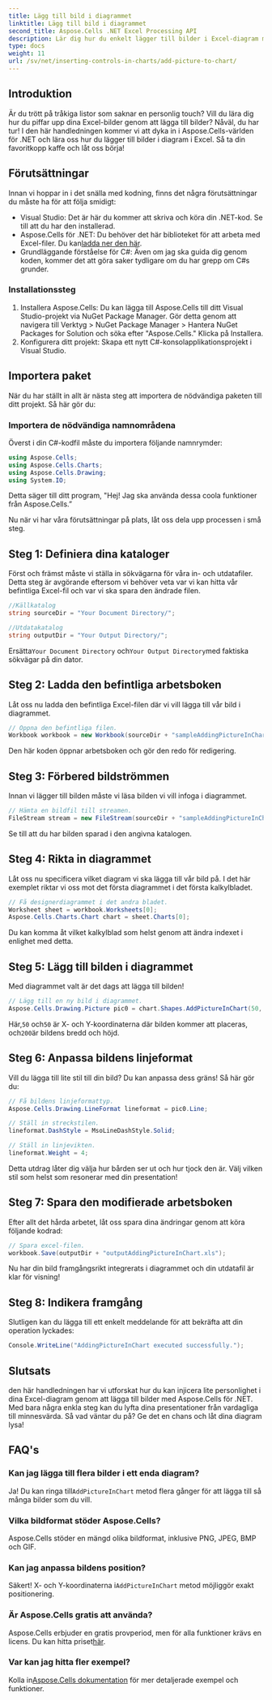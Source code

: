```yaml
---
title: Lägg till bild i diagrammet
linktitle: Lägg till bild i diagrammet
second_title: Aspose.Cells .NET Excel Processing API
description: Lär dig hur du enkelt lägger till bilder i Excel-diagram med Aspose.Cells för .NET. Förbättra dina diagram och presentationer med bara några enkla steg.
type: docs
weight: 11
url: /sv/net/inserting-controls-in-charts/add-picture-to-chart/
---
```

## Introduktion

Är du trött på tråkiga listor som saknar en personlig touch? Vill du lära dig hur du piffar upp dina Excel-bilder genom att lägga till bilder? Nåväl, du har tur! I den här handledningen kommer vi att dyka in i Aspose.Cells-världen för .NET och lära oss hur du lägger till bilder i diagram i Excel. Så ta din favoritkopp kaffe och låt oss börja!

## Förutsättningar

Innan vi hoppar in i det snälla med kodning, finns det några förutsättningar du måste ha för att följa smidigt:

- Visual Studio: Det är här du kommer att skriva och köra din .NET-kod. Se till att du har den installerad.
-  Aspose.Cells för .NET: Du behöver det här biblioteket för att arbeta med Excel-filer. Du kan[ladda ner den här](https://releases.aspose.com/cells/net/).
- Grundläggande förståelse för C#: Även om jag ska guida dig genom koden, kommer det att göra saker tydligare om du har grepp om C#s grunder.

### Installationssteg

1. Installera Aspose.Cells: Du kan lägga till Aspose.Cells till ditt Visual Studio-projekt via NuGet Package Manager. Gör detta genom att navigera till Verktyg > NuGet Package Manager > Hantera NuGet Packages for Solution och söka efter "Aspose.Cells." Klicka på Installera.
2. Konfigurera ditt projekt: Skapa ett nytt C#-konsolapplikationsprojekt i Visual Studio.

## Importera paket

När du har ställt in allt är nästa steg att importera de nödvändiga paketen till ditt projekt. Så här gör du:

### Importera de nödvändiga namnområdena

Överst i din C#-kodfil måste du importera följande namnrymder:

```csharp
using Aspose.Cells;
using Aspose.Cells.Charts;
using Aspose.Cells.Drawing;
using System.IO;
```

Detta säger till ditt program, "Hej! Jag ska använda dessa coola funktioner från Aspose.Cells.”

Nu när vi har våra förutsättningar på plats, låt oss dela upp processen i små steg. 

## Steg 1: Definiera dina kataloger

Först och främst måste vi ställa in sökvägarna för våra in- och utdatafiler. Detta steg är avgörande eftersom vi behöver veta var vi kan hitta vår befintliga Excel-fil och var vi ska spara den ändrade filen.

```csharp
//Källkatalog
string sourceDir = "Your Document Directory/";

//Utdatakatalog
string outputDir = "Your Output Directory/";
```

 Ersätta`Your Document Directory` och`Your Output Directory`med faktiska sökvägar på din dator. 

## Steg 2: Ladda den befintliga arbetsboken

Låt oss nu ladda den befintliga Excel-filen där vi vill lägga till vår bild i diagrammet.

```csharp
// Öppna den befintliga filen.
Workbook workbook = new Workbook(sourceDir + "sampleAddingPictureInChart.xls");
```

Den här koden öppnar arbetsboken och gör den redo för redigering.

## Steg 3: Förbered bildströmmen

Innan vi lägger till bilden måste vi läsa bilden vi vill infoga i diagrammet. 

```csharp
// Hämta en bildfil till streamen.
FileStream stream = new FileStream(sourceDir + "sampleAddingPictureInChart.png", FileMode.Open, FileAccess.Read);
```

Se till att du har bilden sparad i den angivna katalogen.

## Steg 4: Rikta in diagrammet

Låt oss nu specificera vilket diagram vi ska lägga till vår bild på. I det här exemplet riktar vi oss mot det första diagrammet i det första kalkylbladet.

```csharp
// Få designerdiagrammet i det andra bladet.
Worksheet sheet = workbook.Worksheets[0];
Aspose.Cells.Charts.Chart chart = sheet.Charts[0];
```

Du kan komma åt vilket kalkylblad som helst genom att ändra indexet i enlighet med detta.

## Steg 5: Lägg till bilden i diagrammet

Med diagrammet valt är det dags att lägga till bilden! 

```csharp
// Lägg till en ny bild i diagrammet.
Aspose.Cells.Drawing.Picture pic0 = chart.Shapes.AddPictureInChart(50, 50, stream, 200, 200);
```

 Här,`50` och`50` är X- och Y-koordinaterna där bilden kommer att placeras, och`200`är bildens bredd och höjd.

## Steg 6: Anpassa bildens linjeformat

Vill du lägga till lite stil till din bild? Du kan anpassa dess gräns! Så här gör du:

```csharp
// Få bildens linjeformattyp.
Aspose.Cells.Drawing.LineFormat lineformat = pic0.Line; 

// Ställ in streckstilen.
lineformat.DashStyle = MsoLineDashStyle.Solid;

// Ställ in linjevikten.
lineformat.Weight = 4;    
```

Detta utdrag låter dig välja hur bården ser ut och hur tjock den är. Välj vilken stil som helst som resonerar med din presentation!

## Steg 7: Spara den modifierade arbetsboken

Efter allt det hårda arbetet, låt oss spara dina ändringar genom att köra följande kodrad:

```csharp
// Spara excel-filen.
workbook.Save(outputDir + "outputAddingPictureInChart.xls");
```

Nu har din bild framgångsrikt integrerats i diagrammet och din utdatafil är klar för visning!

## Steg 8: Indikera framgång

Slutligen kan du lägga till ett enkelt meddelande för att bekräfta att din operation lyckades:

```csharp
Console.WriteLine("AddingPictureInChart executed successfully.");
```

## Slutsats

den här handledningen har vi utforskat hur du kan injicera lite personlighet i dina Excel-diagram genom att lägga till bilder med Aspose.Cells för .NET. Med bara några enkla steg kan du lyfta dina presentationer från vardagliga till minnesvärda. Så vad väntar du på? Ge det en chans och låt dina diagram lysa!

## FAQ's

### Kan jag lägga till flera bilder i ett enda diagram?
 Ja! Du kan ringa till`AddPictureInChart` metod flera gånger för att lägga till så många bilder som du vill.

### Vilka bildformat stöder Aspose.Cells?
Aspose.Cells stöder en mängd olika bildformat, inklusive PNG, JPEG, BMP och GIF.

### Kan jag anpassa bildens position?
 Säkert! X- och Y-koordinaterna i`AddPictureInChart` metod möjliggör exakt positionering.

### Är Aspose.Cells gratis att använda?
 Aspose.Cells erbjuder en gratis provperiod, men för alla funktioner krävs en licens. Du kan hitta priset[här](https://purchase.aspose.com/buy).

### Var kan jag hitta fler exempel?
 Kolla in[Aspose.Cells dokumentation](https://reference.aspose.com/cells/net/) för mer detaljerade exempel och funktioner.